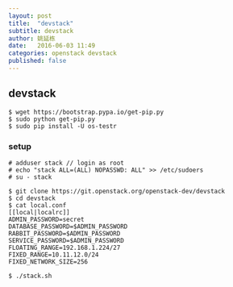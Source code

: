 ```yaml
---
layout: post
title:  "devstack"
subtitle: devstack
author: 姚延栋
date:   2016-06-03 11:49
categories: openstack devstack
published: false
---
```


## devstack

	$ wget https://bootstrap.pypa.io/get-pip.py
	$ sudo python get-pip.py
	$ sudo pip install -U os-testr


### setup

	# adduser stack	// login as root
	# echo "stack ALL=(ALL) NOPASSWD: ALL" >> /etc/sudoers
	# su - stack

	$ git clone https://git.openstack.org/openstack-dev/devstack
	$ cd devstack
	$ cat local.conf
	[[local|localrc]]
    ADMIN_PASSWORD=secret
    DATABASE_PASSWORD=$ADMIN_PASSWORD
    RABBIT_PASSWORD=$ADMIN_PASSWORD
    SERVICE_PASSWORD=$ADMIN_PASSWORD
    FLOATING_RANGE=192.168.1.224/27
    FIXED_RANGE=10.11.12.0/24
    FIXED_NETWORK_SIZE=256
    
	$ ./stack.sh
